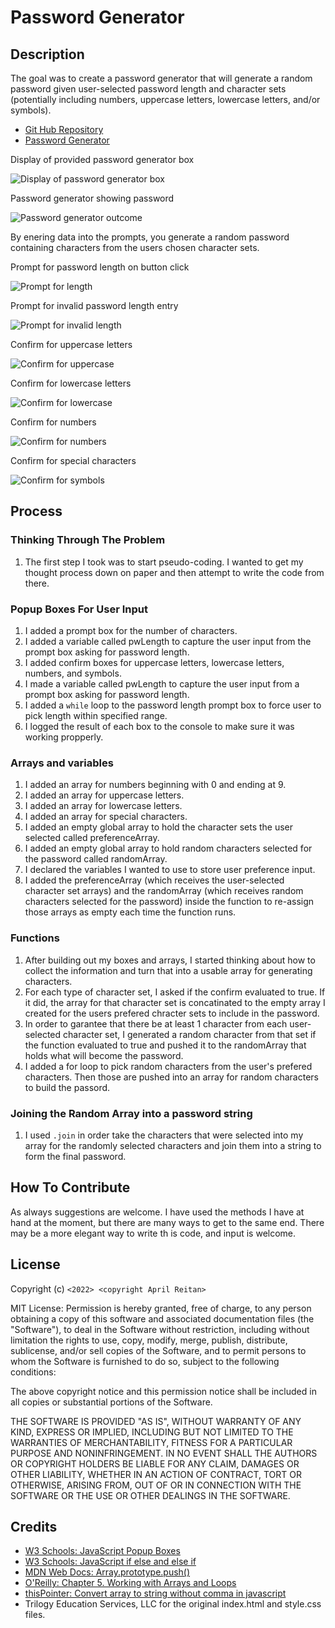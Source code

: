 # Password Generator

## Description

The goal was to create a password generator that will generate a random password given user-selected password length and character sets (potentially including numbers, uppercase letters, lowercase letters, and/or symbols).

- [Git Hub Repository](https://github.com/areitan/Password_Generator)
- [Password Generator](https://areitan.github.io/Password_Generator/)

Display of provided password generator box

![Display of password generator box](/assets/images/03-javascript-homework-demo.png)

Password generator showing password

![Password generator outcome](/assets/images/password.png)


By enering data into the prompts, you generate a random password containing characters from the users chosen character sets.

Prompt for password length on button click

![Prompt for length](/assets/images/pwd_length_screen1.png)

Prompt for invalid password length entry

![Prompt for invalid length](/assets/images/pwd_length.png)

Confirm for uppercase letters

![Confirm for uppercase ](/assets/images/uppercase.png)

Confirm for lowercase letters

![Confirm for lowercase](/assets/images/lowercase.png)

Confirm for numbers 

![Confirm for numbers](/assets/images/numbers.png)

Confirm for special characters

![Confirm for symbols](/assets/images/symbols.png)



## Process


### Thinking Through The Problem

1. The first step I took was to start pseudo-coding. I wanted to get my thought process down on paper and then attempt to write the code from there.


### Popup Boxes For User Input

1. I added a prompt box for the number of characters.
2. I added a variable called pwLength to capture the user input from the prompt box asking for password length.
3. I added confirm boxes for uppercase letters, lowercase letters, numbers, and symbols.
4. I made a variable called pwLength to capture the user input from a prompt box asking for password length. 
5. I added a ```while``` loop to the password length prompt box to force user to pick length within specified range.
6. I logged the result of each box to the console to make sure it was working propperly.


### Arrays and variables

1. I added an array for numbers beginning with 0 and ending at 9.
2. I added an array for uppercase letters.
3. I added an array for lowercase letters.
4. I added an array for special characters.
5. I added an empty global array to hold the character sets the user selected called preferenceArray.
6. I added an empty global array to hold random characters selected for the password called randomArray.
7. I declared the variables I wanted to use to store user preference input.
8. I added the preferenceArray (which receives the user-selected character set arrays) and the randomArray (which receives random characters selected for the password) inside the function to re-assign those arrays as empty each time the function runs.


### Functions

1. After building out my boxes and arrays, I started thinking about how to collect the information and turn that into a usable array for generating characters.
2. For each type of character set, I asked if the confirm evaluated to true. If it did, the array for that character set is concatinated to the empty array I created for the users prefered chracter sets to include in the password.
3. In order to garantee that there be at least 1 character from each user-selected character set, I generated a random character from that set if the function evaluated to true and pushed it to the randomArray that holds what will become the password.
4. I added a for loop to pick random characters from the user's prefered characters. Then those are pushed into an array for random characters to build the passord. 


### Joining the Random Array into a password string

1. I used ```.join``` in order take the characters that were selected into my array for the randomly selected characters and join them into a string to form the final password.

## How To Contribute

As always suggestions are welcome. I have used the methods I have at hand at the moment, but there are many ways to get to the same end. There may be a more elegant way to write th is code, and input is welcome.


## License

Copyright (c) ```<2022> <copyright April Reitan>```

MIT License:
Permission is hereby granted, free of charge, to any person obtaining a copy
of this software and associated documentation files (the "Software"), to deal
in the Software without restriction, including without limitation the rights
to use, copy, modify, merge, publish, distribute, sublicense, and/or sell
copies of the Software, and to permit persons to whom the Software is
furnished to do so, subject to the following conditions:

The above copyright notice and this permission notice shall be included in all
copies or substantial portions of the Software.

THE SOFTWARE IS PROVIDED "AS IS", WITHOUT WARRANTY OF ANY KIND, EXPRESS OR
IMPLIED, INCLUDING BUT NOT LIMITED TO THE WARRANTIES OF MERCHANTABILITY,
FITNESS FOR A PARTICULAR PURPOSE AND NONINFRINGEMENT. IN NO EVENT SHALL THE
AUTHORS OR COPYRIGHT HOLDERS BE LIABLE FOR ANY CLAIM, DAMAGES OR OTHER
LIABILITY, WHETHER IN AN ACTION OF CONTRACT, TORT OR OTHERWISE, ARISING FROM,
OUT OF OR IN CONNECTION WITH THE SOFTWARE OR THE USE OR OTHER DEALINGS IN THE
SOFTWARE.

## Credits

- [W3 Schools: JavaScript Popup Boxes](https://www.w3schools.com/js/js_popup.asp)
- [W3 Schools: JavaScript if else and else if](https://www.w3schools.com/js/js_if_else.asp)
- [MDN Web Docs: Array.prototype.push()](https://developer.mozilla.org/en-US/docs/Web/JavaScript/Reference/Global_Objects/Array/push)
- [O'Reilly: Chapter 5. Working with Arrays and Loops](https://www.oreilly.com/library/view/javascript-cookbook/9781449390211/ch05.html)
- [thisPointer: Convert array to string without comma in javascript](https://thispointer.com/convert-array-to-string-without-comma-in-javascript/)
- Trilogy Education Services, LLC for the original index.html and style.css files.





